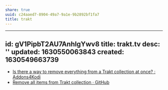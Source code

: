 ```yaml
---
share: true
uuid: c24aaed7-8904-49a7-9a1e-9b2892bf1fa7
title: trakt
---
```

---
id: gV1PipbT2AU7AnhIgYwv8
title: trakt.tv
desc: ''
updated: 1630550063843
created: 1630549663739
---

* [Is there a way to remove everything from a Trakt collection at once? : Addons4Kodi](https://old.reddit.com/r/Addons4Kodi/comments/gov6ii/is_there_a_way_to_remove_everything_from_a_trakt/)
* [Remove all items from Trakt collection · GitHub](https://gist.github.com/alok-mishra/405963a24599b16280f9a535da89133b)
